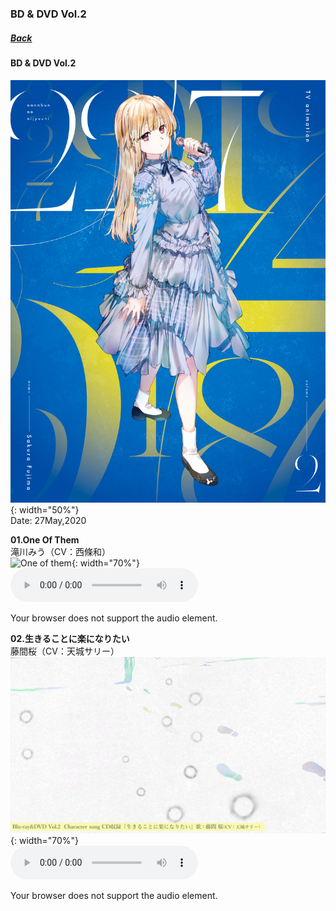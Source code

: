 ### BD & DVD Vol.2
##### [Back](Music_List.md)

#### BD & DVD Vol.2
![BDDVDVol2](../../Img/Music/BDDVDVol2.jpg){: width="50%"}  
Date: 27May,2020  

**01.One Of Them**  
滝川みう（CV：西條和）  
![One of them](../../Img/Music/BDDVDVol2_Miu.png){: width="70%"}  
<audio controls="controls">
  <source type="audio/mp3" src="../../Music/Character%20Songs/01.One%20of%20them.mp3"></source>
  <p>Your browser does not support the audio element.</p>
</audio>

**02.生きることに楽になりたい**  
藤間桜（CV：天城サリー）  
![生きることに楽になりたい](../../Img/Music/BDDVDVol2_Sakura.png){: width="70%"}  
<audio controls="controls">
  <source type="audio/mp3" src="../../Music/Character%20Songs/02.生きることに楽になりたい.mp3"></source>
  <p>Your browser does not support the audio element.</p>
</audio>
